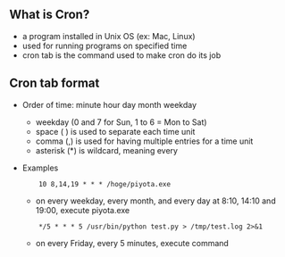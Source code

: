 ## What is Cron?
- a program installed in Unix OS (ex: Mac, Linux)
- used for running programs on specified time
- cron tab is the command used to make cron do its job

## Cron tab format
- Order of time: minute hour day month weekday
    + weekday (0 and 7 for Sun, 1 to 6 = Mon to Sat)
    + space ( ) is used to separate each time unit
    + comma (,) is used for having multiple entries for a time unit
    + asterisk (*) is wildcard, meaning every 
- Examples
    ```
        10 8,14,19 * * * /hoge/piyota.exe
    ```
    + on every weekday, every month, and every day at 8:10, 14:10 and 19:00, execute piyota.exe
    
    ```
        */5 * * * 5 /usr/bin/python test.py > /tmp/test.log 2>&1
    ```
    + on every Friday, every 5 minutes, execute command